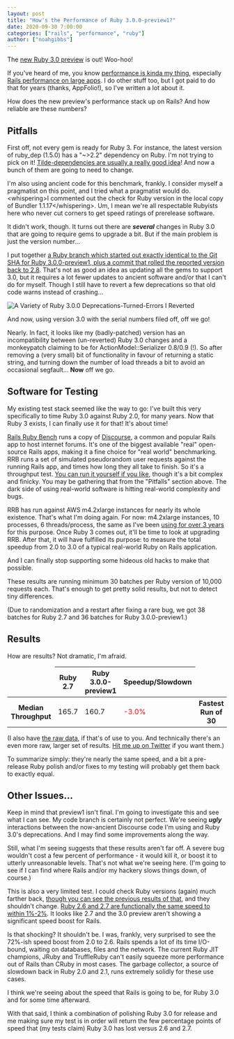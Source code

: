 ```yaml
---
layout: post
title: "How's the Performance of Ruby 3.0.0-preview1?"
date: 2020-09-30 7:00:00
categories: ["rails", "performance", "ruby"]
author: ["noahgibbs"]
---
```


The [new Ruby 3.0 preview](https://www.ruby-lang.org/en/news/2020/09/25/ruby-3-0-0-preview1-released/) is out! Woo-hoo!

If you've heard of me, you know [performance is kinda my thing](https://engineering.appfolio.com/?author=5751bf4722482e6c3dbfc424), especially [Rails performance on large apps](https://github.com/noahgibbs/rails_ruby_bench). I do other stuff too, but I got paid to do that for years (thanks, AppFolio!), so I've written a lot about it.

How does the new preview's performance stack up on Rails? And how reliable are these numbers?

<!--more-->

## Pitfalls

First off, not every gem is ready for Ruby 3. For instance, the latest version of ruby_dep (1.5.0) has a "\~>2.2" dependency on Ruby. I'm not trying to pick on it! [Tilde-dependencies are usually a really good idea](https://guides.rubygems.org/patterns/#pessimistic-version-constraint)! And now a bunch of them are going to need to change.

I'm also using ancient code for this benchmark, frankly. I consider myself a pragmatist on this point, and I tried what a pragmatist would do. &lt;whispering&gt;I commented out the check for Ruby version in the local copy of Bundler 1.1.17&lt;/whispering&gt;. Um, I mean we're all respectable Rubyists here who never cut corners to get speed ratings of prerelease software.

It didn't work, though. It turns out there are ***several*** changes in Ruby 3.0 that are going to require gems to upgrade a bit. But if the main problem is just the version number&hellip;

I put together [a Ruby branch which started out exactly identical to the Git SHA for Ruby 3.0.0-preview1, plus a commit that rolled the reported version back to 2.8](https://github.com/noahgibbs/ruby/tree/fake_2_8). That's not as good an idea as updating all the gems to support 3.0, but it requires a lot fewer updates to ancient software and/or that I can't do for myself. Though I still have to revert a few deprecations so that old code warns instead of crashing...

![A Variety of Ruby 3.0.0 Deprecations-Turned-Errors I Reverted](/blog/assets/images/ruby_30_deprec.png")

And now, using version 3.0 with the serial numbers filed off, off we go!

Nearly. In fact, it looks like my (badly-patched) version has an incompatibility between (un-reverted) Ruby 3.0 changes and a monkeypatch claiming to be for ActionModel::Serializer 0.8/0.9 (!). So after removing a (very small) bit of functionality in favour of returning a static string, and turning down the number of load threads a bit to avoid an occasional segfault... **Now** off we go.

## Software for Testing

My existing test stack seemed like the way to go: I've built this very specifically to time Ruby 3.0 against Ruby 2.0, for many years. Now that Ruby 3 exists, I can finally use it for that! It's about time!

[Rails Ruby Bench](https://github.com/noahgibbs/rails_ruby_bench) runs a copy of [Discourse](https://github.com/discourse/discourse), a common and popular Rails app to host internet forums. It's one of the biggest available "real" open-source Rails apps, making it a fine choice for "real world" benchmarking. RRB runs a set of simulated pseudorandom user requests against the running Rails app, and times how long they all take to finish. So it's a throughput test. [You can run it yourself if you like](https://engineering.appfolio.com/appfolio-engineering/2019/11/28/how-do-i-use-rails-ruby-bench), though it's a bit complex and finicky. You may be gathering that from the "Pitfalls" section above. The dark side of using real-world software is hitting real-world complexity and bugs.

RRB has run against AWS m4.2xlarge instances for nearly its whole existence. That's what I'm doing again. For now: m4.2xlarge instances, 10 processes, 6 threads/process, the same as I've been [using for over 3 years](https://rubykaigi.org/2017/presentations/codefolio.html) for this purpose. Once Ruby 3 comes out, it'll be time to look at upgrading RRB. After that, it will have fulfilled its purpose: to measure the total speedup from 2.0 to 3.0 of a typical real-world Ruby on Rails application.

And I can finally stop supporting some hideous old hacks to make that possible.

These results are running minimum 30 batches per Ruby version of 10,000 requests each. That's enough to get pretty solid results, but not to detect tiny differences.

(Due to randomization and a restart after fixing a rare bug, we got 38 batches for Ruby 2.7 and 36 batches for Ruby 3.0.0-preview1.)

## Results

How are results? Not dramatic, I'm afraid.

<table>
    <thead>
        <tr><td></td><th>Ruby 2.7</th><th>Ruby 3.0.0-preview1</th><th>Speedup/Slowdown</th></tr>
    </thead>
    <tbody>
        <tr>
            <th>Median Throughput</th><td>165.7</td><td>160.7</td><td style="color:red">-3.0%</td>
            <th>Fastest Run of 30</th><td>168.7</td><td>164.0</td><td style="color:red">-2.8%</td>
            <th>Slowest Run of 30</th><td>163.0</td><td>158.2</td><td style="color:red">-2.9%</td>
        </tr>
    </tbody>
</table>

(I also have [the raw data](http://codefol.io/links/ruby_3.0.0-preview1_rrb_results.json.gz), if that's of use to you. And technically there's an even more raw, larger set of results. [Hit me up on Twitter](https://twitter.com/codefolio) if you want them.)

To summarize simply: they're nearly the same speed, and a bit a pre-release Ruby polish and/or fixes to my testing will probably get them back to exactly equal.

## Other Issues...

Keep in mind that preview1 isn't final. I'm going to investigate this and see what I can see. My code branch is certainly not perfect. We're seeing ***ugly*** interactions between the now-ancient Discourse code I'm using and Ruby 3.0's deprecations. And I may find some improvements along the way.

Still, what I'm seeing suggests that these results aren't far off. A severe bug wouldn't cost a few percent of performance - it would kill it, or boost it to utterly unreasonable levels. That's not what we're seeing here. (I'm going to see if I can find where Rails and/or my hackery slows things down, of course.)

This is also a very limited test. I could check Ruby versions (again) much farther back, [though you can see the previous results of that](https://engineering.appfolio.com/appfolio-engineering/2019/3/7/ruby-speed-roundup-20-through-26), and they shouldn't change. [Ruby 2.6 and 2.7 are functionally the same speed to within 1%-2%](https://engineering.appfolio.com/appfolio-engineering/2019/12/27/ruby-270s-rails-ruby-bench-speed-is-unchanged-from-260). It looks like 2.7 and the 3.0 preview aren't showing a significant speed boost for Rails.

Is that shocking? It shouldn't be. I was, frankly, very surprised to see the 72%-ish speed boost from 2.0 to 2.6. Rails spends a lot of its time I/O-bound, waiting on databases, files and the network. The current Ruby JIT champions, JRuby and TruffleRuby can't easily squeeze more performance out of Rails than CRuby in most cases. The garbage collector, a source of slowdown back in Ruby 2.0 and 2.1, runs extremely solidly for these use cases.

I think we're seeing about the speed that Rails is going to be, for Ruby 3.0 and for some time afterward.

With that said, I think a combination of polishing Ruby 3.0 for release and me making sure my test is in order will return the few percentage points of speed that (my tests claim) Ruby 3.0 has lost versus 2.6 and 2.7.
